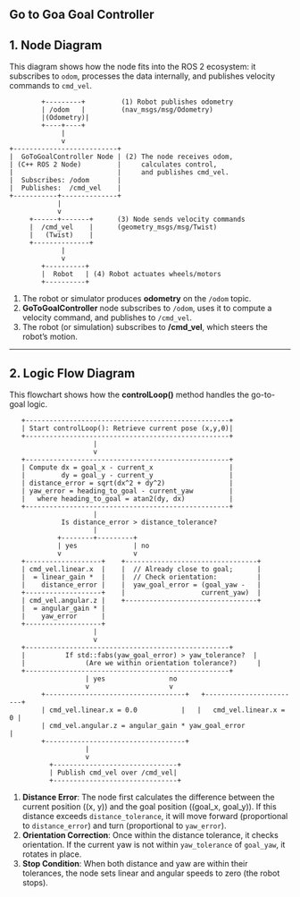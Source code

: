## Go to Goa Goal Controller

## 1. Node Diagram

This diagram shows how the node fits into the ROS 2 ecosystem: it subscribes to `odom`, processes the data internally, and publishes velocity commands to `cmd_vel`.

```
        +---------+         (1) Robot publishes odometry
        | /odom   |         (nav_msgs/msg/Odometry)
        |(Odometry)|
        +----+----+
             |
             v
+--------------------------+
|  GoToGoalController Node | (2) The node receives odom,
| (C++ ROS 2 Node)         |     calculates control,
|                          |     and publishes cmd_vel.
|  Subscribes: /odom       |
|  Publishes:  /cmd_vel    |
+-----------+--------------+
            |
            v
     +------+-------+      (3) Node sends velocity commands
     |  /cmd_vel    |      (geometry_msgs/msg/Twist)
     |   (Twist)    |
     +--------------+
             |
             v
        +----------+
        |  Robot   | (4) Robot actuates wheels/motors
        +----------+
```

1. The robot or simulator produces **odometry** on the `/odom` topic.
2. **GoToGoalController** node subscribes to `/odom`, uses it to compute a velocity command, and publishes to `/cmd_vel`.
3. The robot (or simulation) subscribes to **/cmd_vel**, which steers the robot’s motion.

---

## 2. Logic Flow Diagram

This flowchart shows how the **controlLoop()** method handles the go-to-goal logic.

```
   +---------------------------------------------------+
   | Start controlLoop(): Retrieve current pose (x,y,θ)|
   +---------------------------------------------------+
                     |
                     v
   +---------------------------------------------------+
   | Compute dx = goal_x - current_x                   |
   |         dy = goal_y - current_y                   |
   | distance_error = sqrt(dx^2 + dy^2)                |
   | yaw_error = heading_to_goal - current_yaw         |
   |   where heading_to_goal = atan2(dy, dx)           |
   +---------------------------------------------------+
                     |
             Is distance_error > distance_tolerance?
                     |
            +--------+---------+
            | yes              | no
            v                  v
   +-------------------+    +---------------------------------+
   | cmd_vel.linear.x  |    |  // Already close to goal;      |
   |  = linear_gain *  |    |  // Check orientation:          |
   |    distance_error |    |  yaw_goal_error = (goal_yaw -   |
   +-------------------+    |                   current_yaw)  |
   | cmd_vel.angular.z |    +---------------------------------+
   |  = angular_gain * |
   |    yaw_error      |
   +-------------------+
                     |
                     v
   +---------------------------------------------------+
   |          If std::fabs(yaw_goal_error) > yaw_tolerance?  |
   |               (Are we within orientation tolerance?)     |
   +---------------------------------------------------+
                   | yes                no
                   v                    v
        +-----------------------------------+   +------------------------+
        | cmd_vel.linear.x = 0.0           |   |   cmd_vel.linear.x = 0 |
        | cmd_vel.angular.z = angular_gain * yaw_goal_error             |
        +-----------------------------------+
                   |
                   v
          +-------------------------------+
          | Publish cmd_vel over /cmd_vel|
          +-------------------------------+
```

1. **Distance Error**: The node first calculates the difference between the current position \((x, y)\) and the goal position \((goal_x, goal_y)\). If this distance exceeds `distance_tolerance`, it will move forward (proportional to `distance_error`) and turn (proportional to `yaw_error`).
2. **Orientation Correction**: Once within the distance tolerance, it checks orientation. If the current yaw is not within `yaw_tolerance` of `goal_yaw`, it rotates in place.
3. **Stop Condition**: When both distance and yaw are within their tolerances, the node sets linear and angular speeds to zero (the robot stops).

